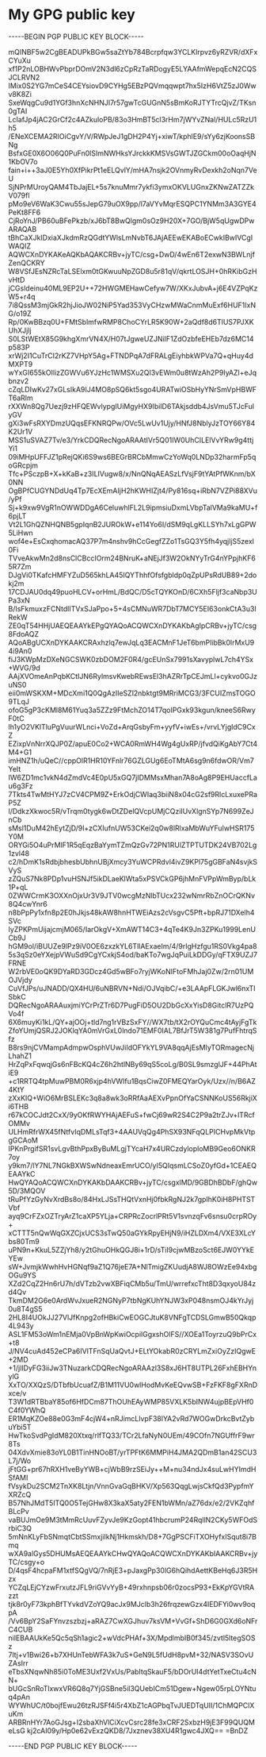 # My GPG public key

-----BEGIN PGP PUBLIC KEY BLOCK-----

mQINBF5w2CgBEADUPkBGw5saZtYb784Bcrpfqw3YCLKlrpvz6yRZVR/dXFxCYuXu
xf1P2nLOBHWvPbprDOmV2N3dl6zCpRzTaRDogyE5LYAAfmWepqEcN2CQSJCLRVN2
IMix0S2YG7mCeS4CEYsiovD9CYHg5EBzPQVmqqwpt7hx5IzH6VtZ5zJ0Wwv8K8Zi
SxeWqgCu9d1YGf3hnXcNHNJI7r57gwTcGUGnN5sBmKoRJTYTrcQjvZ/TKsn0gTAI
LcIafJp4jAC2GrCf2c4AZkuloPB/83o3HmBT5cl3rHm7jWYvZNal/HULc5RzU1h5
/ENeXCEMA2RIOiCgvY/V/RWpJeJ1gDH2P4Yj+xiwT/kphlE9/sYy6zjKoonsSBNg
BsfxGE0X6O06Q0PuFn0lSImNWHksYJrckkKMSVsGWTJZGCkm00oOaqHjN1KbOV7o
fain+i++3aJ0E5Yh0XfPikrPt1eELQvlY/mHA7nsjk2OVnmyRvDexkh2oNqn7VeU
SjNPrMUroyQAM4TbJajEL+5s7knuMmr7ykfi3ymxOKVLUGnxZKNwZATZZkV079fl
pMo9eV6WaK3Cwu55sJepG79uOX9pp/l7aVYvMqrESQPC1YNMm3A3GYE4PeKt8FF6
CjRoYnJ/PB60uBFePkzb/xJ6bT8BwQlgm0sOz9H20X+7GO/BjW5qUgwDPwARAQAB
tBhCaXJkIDxiaXJkdmRzQGdtYWlsLmNvbT6JAjAEEwEKABoECwkIBwIVCgIWAQIZ
AQWCXnDYKAKeAQKbAQAKCRBv+jyTC/csg+DwD/4wEn6T2exwN3BWLnjfZenQCKRY
W8VSfJEsNZRcTaLSElxm0tGKwuuNpZGD8u5r81qV/qkrtLOSJH+0hRKibGzHvHtD
jCGsldeinu40ML9EP2U++72HWGMEHawCefyw7W/XKxJubvA+j6E4VZPqKzW5+r4q
7i8QssM3mjGkR2hjJioJW02NiP5Yad353VyCHzwMWaCnmMuExf6HUF1IxNG/o19Z
Rp/0KwBBzq0U+FMtSblmfwRMP8ChoCYrLR5K90W+2aQdf8d6TlUS7PJXKUhXJjlj
S0LStWEtX85G9khgXmrVN4X/H07tJgweUZJNiIF1ZdOzbfeEHEb7dz6MC14p583P
xrWj2I1CuTrCI2rKZ7VHpY5Ag+FTNDPqA7dFRALgEiyhbkWPVa7Q+qHuy4dMXPT9
wYxGI655kOIlizZGWVu6YJzHc1WMSXu2QI3vEWm0u8tWzAh2P9IyAZl+eJqbnzv2
cZqLDIwKv27xGLsIkA9IJ4MO8pSQ6kt5sgo4URATwiOSbHyYNrSmVpHBWFT6aRlm
rXXWn8Qg7Uezj9zHFQEWvlypgIUiMgyHX9IbiID6TAkjsddb4JsVmu5TJcFulyGV
gXi3wFsRXYDmzUQqsEFKNRQPw/OVc5LwUv1Ujy/HNfJ8NblyJzTOY66Y84K2Ur1V
MSS1uSVAZ7Tv/e3/YrkCDQRecNgoARAAtIVr5Q01IW0UhCILElVvYRw9g4ttjYi1
09iMHpUFFJZ1pRejQKi6S9ws6BEGrBRCbMmwCzYoWq0LNDp32harmFp5qoGRcpjm
Tfc+PSczpB+X+kKaB+z3ILIVugw8/x/NnQNqAEASzLfVsjF9tYAtPfWKnm/bX0NN
OgBPfCUGYNDdUq4Tp7EcXEmAIjH2hKWHIZjt4/Py816sq+iRbN7VZPi88XVu/yPf
Sj+k9xw9VgR1nOWWDDgA6CeluwhlFL2L9ipmsiuDxmLVbpTalVMa9kaMU+f6pjLT
Vt2L1GhQZNHQNB5gpIqnB2JUROkW+e114Yo6I/dSM9qLgKLLSYh7xLgGPW5LiHwn
wof4e+EsCxqhomacAQ37P7m4nshv9hCcGegfZZo1TsGQ3Y5fh4yqjljS5zexl0Fi
TVveAkwMn2d8nsClCBccIOrm24BNruK+aNEjJf3W2OkNYyTrG4nYPpjhKF65R7Zm
DJgVi0TKafcHMFYZuD565khLA45IQYThhfOfsfgbldp0qZpUPsRdUB89+2dokj2m
17CDJAU0dq49puoHLCV+orHmL/BdQC/D5cTQYKOnD/6CXh5Fljf3caNbp3UPa3xN
B/IsFkmuxzFCNtdlITVxSJaPpo+5+4sCMNuWR7DbT7MCY5EI63onkCtA3u3lRekW
ZE0qT54HHjUAEQEAAYkEPgQYAQoACQWCXnDYKAKbAgIpCRBv+jyTC/csg8FdoAQZ
AQoABgUCXnDYKAAKCRAxhzlq7ewJqLq3EACMnF1JeT6bmPIibBk0lrMxU94i9An0
fiJ3KWpMzDXeNGCSWK0zbDOM2F0R4/gcEUnSx7991sXavyplwL7ch4YSx+WVG/9d
AAjXVOmeAnPqbKCtIJN6RylmsvKwebREwsEl3hAZRrTpCEJmLl+cykvo0GJzuNS0
eii0mWSKXM+MDcXmi1Q0QgAzIIeSZl2nbktgt9MRriMCG3/3FCUIZmsTOGO9TLqJ
ofoG5gP3cKMl8M61Yuq3a5ZZz9FtMchZO14T7qoIPGxk93kgun/kneeS6RwyF0tC
lh1yO2VKlTluPgVuurWLnci+VoZd+ArqGsbyFm+yyfV+iwEs+/vrvLYjgldC9CxZ
EZixpVnNrrXQJP0Z/apuE0Co2+WCA0RmWH4Wg4gUxRP/jfvdQiKgAbY7Ct4M4+G1
imHNZ1h/uQeC//cppOlR1HR10YFnlr76GZLGUg6EoTMtA6sg9n6fdwOR/Vm7YeIt
IW6ZD1mc1vkN4dZmdVc4E0pU5xGQ7jIDMMsxMhan7A8oAg8P9EHUaccfLau6g3Fz
7Tkts4TwMtHYJ7zCV4CPM9Z+ErkOdjCWIaq3biiN8x04cG2sf9RlcLxuxePRaP5Z
l/DdkzXkwoc5R/vTrqm0tygk6wDtZDelQVcpUMjCQziIUvXlgnSYp7N699ZeJnCb
sMsl1DuM42hEytZjD/9l+zCXIufnUW53CKei2q0w8lRlxaMbWuYFuIwHSR175Y0M
ORYGi5O4uPrMlF1R5qEqzBaYymTZmQzGv72PN1RUlZTPTUTDK24VB702Lg1zvl48
c2/hDmK1sRdbjbhesbUbhnUBjXmcy3YuWCPRdvl4ivZ9KPl75gGBFaN4svjkSVyS
zZQuS7Nk8PDp1vuHSNJf5ikDLaeKlWta5xPSVCkGP6jhMnFVPpWmByp/bLk1P+qL
0ZWWCrmK3OXXnOjxUr3V9JTV0wcgMzNlbTUcx232wNmrRbZnOCrQKNv8Q4cwYnr6
n8bPpPy1xfn8p2E0hJkjs48kAW8hnHTWEiAzs2cVsgvC5Pft+bpRJ71DXelh4SVc
IyZPKPmUijajcmjM065/IarOkgV+XmAWT14C3+4qTe4K9Jn3ZPKu1999LenUCb9J
hGM9ol/iBUUZe9lPz9iV0OE6zxzkYL6TllAExaeIm/4/9rIgHzfgu1RS0Vkg4pa8
5s3qSz0eYXejpVWuSd9CgYCxkjS4od/baKTo7wgJqPuiLkDDGy/qFTX9UZJ7FRNE
W2rbVE0oQK9DYaRD3GDcz4Gd5wBFo7ryjWKoNIFtoFMhJaj0Zw/2rn01UMOJVjdy
CuVfJPs/uJNADD/QX4HU/6uNBRVN+Ndi/OJVqibC/+e3LAApFLGKJwl6nxTISbkC
DQRecNgoARAAuxjmiYCrPrZTr6D7PugFiD5OU2DbGcXxYisD8GitclR7UzPQVo4f
6X6muyKi1kL/QY+ajOOj+tld7ng1rVBzSxFY//WX7tb/tX2rOYQuCmc4tAyjFgTk
ZfoYUmjQSRJ2JOKlqYA0mVrGxL0lndo71EMF0IAL7BfJrT5W381g7PufFhtrqSfz
B8rs9njCVMampAdmpwOsphVUwJiIdOFYkYL9VA8qqAjEsMIyTORmagecNjLhahZ1
HrZqPxFqwqjGs6nFBcKQ4cZ6h2htlNBy69qS5coLg/B0SL9smzglJF+44PhAtiE9
+c1RRTQ4tpMuwPBM0R6xjp4hVWIfu1BqsCiwZ0FMEQYarOyk/Uzx//n/B6AZ4KtY
zXxKIQ+WiO6MrBSLEKc3q8a8wk3oRRfAaAEXvPpnOfYaCSNNKoUS56RkjiXi6THB
r67kCOCJdt2CxX/9yOKfRWYHAjAEFuS+fwCj69wR2S4C2P9a2trZJv+lTRcfOMMv
ULHmRfrWX45fNtfvIqDMLsTqf3+4AAUVqQg4PhSX93NFqQLPICHvpMkVtpgGCAoM
IPKnPrgifSR1svLgvBthPpxByBuMLgjTYcaH7x4URCzdyloploMB9Geo6ONKR7oy
y9km7/lY7NL7NGkBXWSwNdneaxEmrUCO/yI5QIqsmLCSoZ0yfGd+1CEAEQEAAYkC
HwQYAQoACQWCXnDYKAKbDAAKCRBv+jyTC/csgxlMD/9GBDhBDbF/ghQw5D/3MQOV
tRuPfYzGyNvXrdBs8o/84HxLJSsTHQtVxnHj0fbkRgNJ2k7gpIhK0iH8PHTSTVbf
ayq9CrFZxOZTryArZ1caXP5YLja+CRPRcZocrlPRt5V1svnzqFv6snsu0crpROy+
xCTTT5nQwWqGXZCjxUCS3sTwQ50aGYkRpyEHjN9/iHZLDXm4/VXE3XLcYbs80Tm9
uPN9n+KkuL5ZZjYh8/y2tGhuOHkQGJ8i+1rD/sTiI9cjwMBzoSct6EJW0YYkEYEw
sW+JvmjkWwhHvHGNqf9aZ1Q76jeE7A+NlTmigZKUudjA8WJ8OWzEe94xbgOGu9YS
XZd2CqZ2Hn6rU7h/dVTzb2vwXBFiqCMb5u/TmU/wrrefxcTht8D3qxyoU84zd4Qv
TkmDM2G6e0ArdWvJxueR2NGNyP7tbNgKUhYNJW3xP048nsmOJ4kYrJyj0u8T4gS5
2HL8I4UOkJJ27VlJfKnpg2ofHBkiCwEOGCJtuK8VNFgTCDSLGmwB50Qkqp4L943y
ASL1FM53oWm1nEMja0VpBnWpKwiOcpilGgxshOlFS//XOEa1ToyrzuQ9bPrCx+t8
J/NV4cuAd452eCPa6IVlTFnSqUaQvtJ+ELtYOkabR0zCRYLmZxiOyZzIQgwE+2MD
+1/jlIDyFG3iiJw3TNuzarkCDQRecNgoARAAzl3S8xJ6HT8UTPL26FxhEBHYnylG
XxTO/XXQzS/DTbfbUcuafZ/B1M11VU0wlHodMvKeEQvwSB+FzFKF8gFXRnDxce/v
T3W1dRTBbaY85of6HfDCm87ThOUhEAyWMP85VXLK5bINW4ujpBEpVHf0C4f0YWhQ
ER1MqKZOe88e0G3mF4cjW4+nRJimcLlvpF38lYA2vRd7WOGwDrkcBvtZybuYbi5T
HwTkoSvdPgIdM820Xtxq/rlfTQ33/TCr2LfaNyN0UEm/49COfn7NGUffrF9wr8Ts
04XdvXmie83oYL0B1TinHNOoBT/yrTPFtK6MMPiH4JMA2QDmB1an42SCU3L7j/Wo
jFtGG+pr67hRXH1veByYWB+cjWbB9rzSEiJy++M+nu34ndJx4suLwHYImdHSfAMI
fVsykDu2SCM2TnXK8Ltjn/VnnGvaGqBHKV/Xp563QqgLwjsCkfQd3PypfmYXRZcQ
B57NhJMdT5ITQ0O5TejGHw8X3kaX5aty2FEN1bWMn/aZ76dx/e2/2VKZqhfBLcPv
vaBUJmOe9M3tMmRcUuvFZyvJe9KzGopt41hbcrumP24RqllN2CKy5WFOdSrbiC3Q
5mNnKLyFbSNmqtCbtSSmxjiIkNj1Hkmskh/D8+7GgPSCFiTXOHyfxISqut8i7Bmq
wXA9alGys5DHUMsAEQEAAYkCHwQYAQoACQWCXnDYKAKbIAAKCRBv+jyTC/csgy+o
D/4qsF4hcpaFM1xtfSQgVQ/7nRjE3+pJaxgPp30lG6hQihdAettKBeHq6J3R5Hzx
YCZqLEjCYzwFrxutzJFL9riGVvYyB+49rxhnpsb06r0zocsP93+EkKpYGVtRAzzt
tjk8r0yF73kphBfTYvkdVZoYQ9acJx9MJclb3h26frqzewGzx4IEDFYi0wv9oqpA
/Vv6BpY2SaFYnvzszbzj+aRAZ7CwXGJhuv7ksVM+VvGf+ShD6G0GXd6oNFrC4CUB
nilEBAAUkKe5Qc5qSh1agic2+wVdcPHAf+3X/MpdlmbIB0f345/zvtl5ltegSOSz
7ltj+v1Bwi26+b7XHUnTebWFA3k7uS+GeN9L5fUdH8pvM+32/NASV3SOvUZAsIrr
eTbsXNqwNh85i0ToME3Uxf2VxUs/PabItqSkauF5/bDOrUI4dtYetTxeCtu4cNN+
bUGcSnRoTlxwxVR6Q8q7YjGSBne5il3QUebICm51Dgew+Ngew05rpLOYNtuq4pAn
WYWhUC/t0bojfEwu26tzRJSFf4i5r4XbZ1cAGPbqTvJUEDTqUII/1ChMQPClXuKm
ARBRnHYr7AoGJsg+I2sbaXhVlCiXcvCsrc28fe3xCRF2SxbzH9jE3F99QUQMeLsG
kj2cAI09y/Hp0e62vExzQKD8/7Jxznev38XU4R1gwc4JXQ==
=BnDZ
  
-----END PGP PUBLIC KEY BLOCK-----

